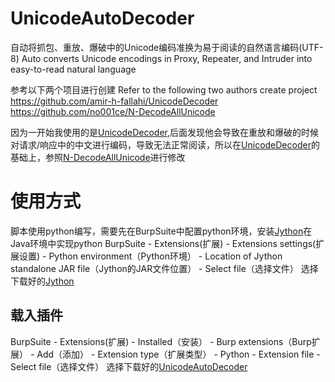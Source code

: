 # UnicodeAutoDecoder

自动将抓包、重放、爆破中的Unicode编码准换为易于阅读的自然语言编码(UTF-8)
Auto converts Unicode encodings in Proxy, Repeater, and Intruder into easy-to-read natural language

参考以下两个项目进行创建
Refer to the following two authors create project
https://github.com/amir-h-fallahi/UnicodeDecoder
https://github.com/no001ce/N-DecodeAllUnicode

因为一开始我使用的是[UnicodeDecoder](https://github.com/amir-h-fallahi/UnicodeDecoder),后面发现他会导致在重放和爆破的时候对请求/响应中的中文进行编码，导致无法正常阅读，所以在[UnicodeDecoder](https://github.com/amir-h-fallahi/UnicodeDecoder)的基础上，参照[N-DecodeAllUnicode](https://github.com/no001ce/N-DecodeAllUnicode)进行修改

# 使用方式
脚本使用python编写，需要先在BurpSuite中配置python环境，安装[Jython](https://www.jython.org/download.html)在Java环境中实现python
BurpSuite - Extensions(扩展) - Extensions settings(扩展设置) - Python environment（Python环境） - Location of Jython standalone JAR file（Jython的JAR文件位置） - Select file（选择文件）
选择下载好的[Jython](https://www.jython.org/download.html)
## 载入插件
BurpSuite - Extensions(扩展) - Installed（安装） - Burp extensions（Burp扩展） - Add（添加） - Extension type（扩展类型） - Python - Extension file - Select file（选择文件）
选择下载好的[UnicodeAutoDecoder](https://github.com/monstertsl/UnicodeAutoDecoder)
